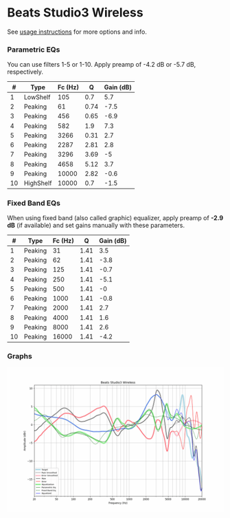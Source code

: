 # Beats Studio3 Wireless
See [usage instructions](https://github.com/jaakkopasanen/AutoEq#usage) for more options and info.

### Parametric EQs
You can use filters 1-5 or 1-10. Apply preamp of -4.2 dB or -5.7 dB, respectively.

|   # | Type      |   Fc (Hz) |    Q |   Gain (dB) |
|-----|-----------|-----------|------|-------------|
|   1 | LowShelf  |       105 | 0.7  |         5.7 |
|   2 | Peaking   |        61 | 0.74 |        -7.5 |
|   3 | Peaking   |       456 | 0.65 |        -6.9 |
|   4 | Peaking   |       582 | 1.9  |         7.3 |
|   5 | Peaking   |      3266 | 0.31 |         2.7 |
|   6 | Peaking   |      2287 | 2.81 |         2.8 |
|   7 | Peaking   |      3296 | 3.69 |        -5   |
|   8 | Peaking   |      4658 | 5.12 |         3.7 |
|   9 | Peaking   |     10000 | 2.82 |        -0.6 |
|  10 | HighShelf |     10000 | 0.7  |        -1.5 |

### Fixed Band EQs
When using fixed band (also called graphic) equalizer, apply preamp of **-2.9 dB** (if available) and set gains manually with these parameters.

|   # | Type    |   Fc (Hz) |    Q |   Gain (dB) |
|-----|---------|-----------|------|-------------|
|   1 | Peaking |        31 | 1.41 |         3.5 |
|   2 | Peaking |        62 | 1.41 |        -3.8 |
|   3 | Peaking |       125 | 1.41 |        -0.7 |
|   4 | Peaking |       250 | 1.41 |        -5.1 |
|   5 | Peaking |       500 | 1.41 |        -0   |
|   6 | Peaking |      1000 | 1.41 |        -0.8 |
|   7 | Peaking |      2000 | 1.41 |         2.7 |
|   8 | Peaking |      4000 | 1.41 |         1.6 |
|   9 | Peaking |      8000 | 1.41 |         2.6 |
|  10 | Peaking |     16000 | 1.41 |        -4.2 |

### Graphs
![](./Beats%20Studio3%20Wireless.png)
